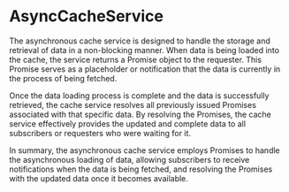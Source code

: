 # AsyncCacheService

The asynchronous cache service is designed to handle the storage and retrieval of data in a non-blocking manner. When data is being loaded into the cache, the service returns a Promise object to the requester. This Promise serves as a placeholder or notification that the data is currently in the process of being fetched.

Once the data loading process is complete and the data is successfully retrieved, the cache service resolves all previously issued Promises associated with that specific data. By resolving the Promises, the cache service effectively provides the updated and complete data to all subscribers or requesters who were waiting for it.

In summary, the asynchronous cache service employs Promises to handle the asynchronous loading of data, allowing subscribers to receive notifications when the data is being fetched, and resolving the Promises with the updated data once it becomes available.
